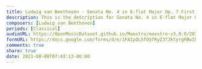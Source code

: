 ```yaml
---
title: Ludwig van Beethoven - Sonata No. 4 in E-flat Major Op. 7 First Movement (3)
description: This is the description for Sonata No. 4 in E-flat Major Op. 7 First Movement by Ludwig van Beethoven
composers: [Ludwig van Beethoven]
periods: [Classical]
audioURL: https://OpenMusicDataset.github.io/Maestro/maestro-v3.0.0/2011/MIDI-Unprocessed_22_R1_2011_MID--AUDIO_R1-D8_13_Track13_wav.midi
formURL: https://docs.google.com/forms/d/e/1FAIpQLSfOSfRyZ3TJktyrgRBwIhW8xl9zP_jMrK5dJHmyZPyWXXiVGQ/viewform
comments: true
share: true
date: 2021-08-08T07:43:13-06:00
---
```


